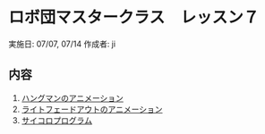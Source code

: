 # ロボ団マスタークラス　レッスン７

実施日: 07/07, 07/14
作成者: ji

## 内容

1. [ハングマンのアニメーション](hangman.py)
1. [ライトフェードアウトのアニメーション](fadeout.py)
1. [サイコロプログラム](roll_dice.py)

